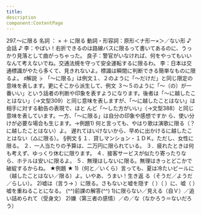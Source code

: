 ```yaml
---
title:
description
component:ContentPage
---
```



297.～に限る
名詞 ： × ＋ に限る
動詞・形容詞：原形＜ナ形ー×＞／ない形
♪会話 ♪
李：やばい！右折できるのは路線バスに限るって書いてあるのに、うっかり見落として曲がっちゃった。 良子：警官がいなければ、何をやってもいいなんて考えないでね。交通法規を守って安全運転するに限るわ。
李：日本は交通標識がやたら多くて、見きれないよ。標識は瞬間に判断できる簡単なものに限るよ。
♯解説 ♭
「～に限る」は例文１、２のように「～だけだ」と同じ限定の意味を表します。更にそこから派生して、例文
３～５のように「～（の）が一番いい」という話者の判断や印象を表すようになります。後者は「～に越したこ とはない」（→文型309）と同じ意味を表しますが、「～に越したことはない」は相手に対する勧告の表現で、ほと んど「～した方がいい」（→文型388）と同じ意味を表しています。一方、「～に限る」は自分の印象や感想ですか ら、使い分けが必要な場合も生じます。→例題1)
何と言っても、やはり歌は演歌に限る（？に越したことはない）よ。 遅れてはいけないから、早めに出かけるに越したことはない（△に限る）。
§例文 §
１．貸しマンション・１ＤＫ。ただし、女性に限る。
２．一人当たりの予算は、二万円に限られている。
３．疲れたときは何も考えず、ゆっくり休むに限ります。
４．接客サービスが似たり寄ったりなら、ホテルは安いに限るよ。
５．無理はしないに限る。無理はきっとどこかで破綻するからね。
★例題 ★
1)（何と／いくら）言っても、夏は冷たいビールに（越したことはない／限る）よ。いやあ、うまい！生き返 る（そうだ／ようだ／らしい）。
2)嘘は（言う→ ）に限る。さもないと嘘を隠す（ ）（ ）に、嘘（ ）嘘を重ねることになる。
(^^)前課の解答(^^)
1)に限らない／見える（自Ｖ）／追い詰められて（受身文）
2)嫌（第三者の感情）／の／な（なかろう＝ないだろう）
